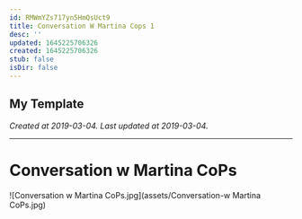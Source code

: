 ```yaml
---
id: RMWmYZs717yn5HmQsUct9
title: Conversation W Martina Cops 1
desc: ''
updated: 1645225706326
created: 1645225706326
stub: false
isDir: false
---
```

My Template
---

_Created at 2019-03-04._
_Last updated at 2019-03-04._




---

# Conversation w Martina CoPs


![Conversation w Martina CoPs.jpg](assets/Conversation-w Martina CoPs.jpg)

